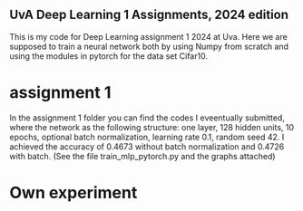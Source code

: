 ## UvA Deep Learning 1 Assignments, 2024 edition

This is my code for Deep Learning assignment 1 2024 at Uva. Here we are supposed to train a neural network both by using Numpy from scratch and using the modules in pytorch for the data set Cifar10.

# assignment 1

In the assignment 1 folder you can find the codes I eveentually submitted, where the network as the following structure:
one layer, 128 hidden units, 10 epochs, optional batch normalization, learning rate 0.1, random seed 42.
I achieved the accuracy of 0.4673 without batch normalization and 0.4726 with batch. (See the file train_mlp_pytorch.py and the graphs attached)

# Own experiment



